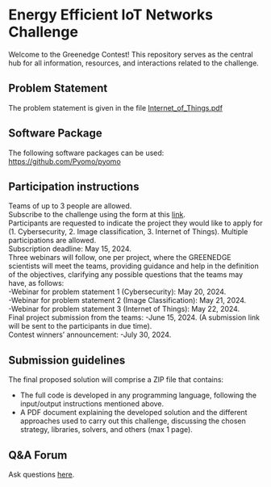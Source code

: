 # Energy Efficient IoT Networks Challenge

Welcome to the Greenedge Contest! This repository serves as the central hub for all information, resources, and interactions related to the challenge.

## Problem Statement

The problem statement is given in the file [Internet_of_Things.pdf](https://github.com/GreenedgeContest3/Energy_Efficient_IoT_Networks/files/15291002/Internet_of_Things.pdf)

## Software Package

The following software packages can be used:
 https://github.com/Pyomo/pyomo

## Participation instructions
 Teams of up to 3 people are allowed. <br>
 Subscribe to the challenge using the form at this [link](https://docs.google.com/forms/d/1yRJeGClPCQ2gYcFEnlYAFMhkZ9-wMnOJwHa8VXHpn6M/viewform?edit_requested=true).<br>
 Participants are requested to indicate the project they would like to apply for (1. Cybersecurity, 2. Image classification, 3. Internet of Things). Multiple participations are allowed. <br>
 Subscription deadline: May 15, 2024.<br>
 Three webinars will follow, one per project, where the GREENEDGE scientists will meet the teams, providing guidance and help in the definition of the objectives, clarifying any possible questions that the teams may have, as follows:<br>
 -Webinar for problem statement 1 (Cybersecurity): May 20, 2024. <br>
 -Webinar for problem statement 2 (Image Classification): May 21, 2024.<br>
 -Webinar for problem statement 3 (Internet of Things): May 22, 2024. <br>
 Final project submission from the teams: -June 15, 2024. (A submission link will be sent to the participants in due time).<br>
 Contest winners’ announcement: -July 30, 2024.

## Submission guidelines
 The final proposed solution will comprise a ZIP file that contains:
- The full code is developed in any programming language, following the
input/output instructions mentioned above.
- A PDF document explaining the developed solution and the different approaches
used to carry out this challenge, discussing the chosen strategy,
libraries, solvers, and others (max 1 page).
## Q&A Forum
Ask questions [here](https://github.com/GreenedgeContest3/Energy_Efficient_IoT_Networks/discussions).


